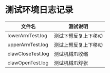 # 测试环境日志记录
|文件名|测试说明|
|---|---|
|lowerArmTest.log|测试下臂反复上下移动|
|upperArmTest.log|测试上臂反复上下移动|
|clawCloseTest.log|测试机械爪收缩|
|clawOpenTest.log|测试机械爪舒张|
